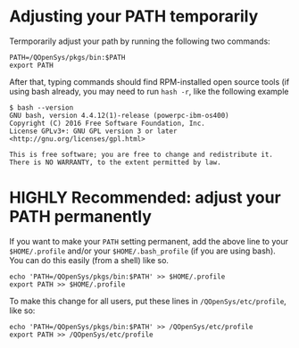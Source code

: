 # Adjusting your PATH temporarily
Termporarily adjust your path by running the following two commands:
```
PATH=/QOpenSys/pkgs/bin:$PATH
export PATH
```
After that, typing commands should find RPM-installed open source tools (if using bash already, you may need to run `hash -r`, like the following example
```
$ bash --version
GNU bash, version 4.4.12(1)-release (powerpc-ibm-os400)
Copyright (C) 2016 Free Software Foundation, Inc.
License GPLv3+: GNU GPL version 3 or later <http://gnu.org/licenses/gpl.html>

This is free software; you are free to change and redistribute it.
There is NO WARRANTY, to the extent permitted by law.
```

# HIGHLY Recommended: adjust your PATH permanently
If you want to make your `PATH` setting permanent, add the above line to your `$HOME/.profile` and/or your `$HOME/.bash_profile` (if you are using bash). You can do this easily (from a shell) like so.

```
echo 'PATH=/QOpenSys/pkgs/bin:$PATH' >> $HOME/.profile
export PATH >> $HOME/.profile
```
To make this change for all users, put these lines in `/QOpenSys/etc/profile`, like so:

```
echo 'PATH=/QOpenSys/pkgs/bin:$PATH' >> /QOpenSys/etc/profile
export PATH >> /QOpenSys/etc/profile
```